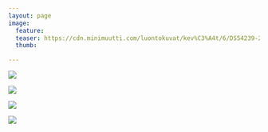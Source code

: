 ```yaml
---
layout: page
image:
  feature:
  teaser: https://cdn.minimuutti.com/luontokuvat/kev%C3%A4t/6/DS54239-245px.jpg
  thumb:

---
```


![](https://cdn.minimuutti.com/luontokuvat/kev%C3%A4t/6/DS54247-800px.jpg)

![](https://cdn.minimuutti.com/luontokuvat/kev%C3%A4t/6/DS54249-800px.jpg)

![](https://cdn.minimuutti.com/luontokuvat/kev%C3%A4t/6/DS54252-800px.jpg)

![](https://cdn.minimuutti.com/luontokuvat/kev%C3%A4t/6/DS54241-800px.jpg)
